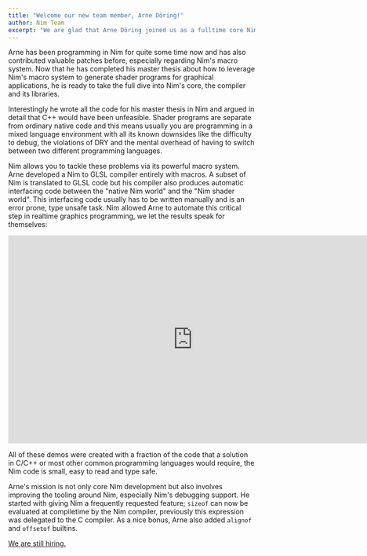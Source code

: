 ```yaml
---
title: "Welcome our new team member, Arne Döring!"
author: Nim Team
excerpt: "We are glad that Arne Döring joined us as a fulltime core Nim developer."
---
```


Arne has been programming in Nim for quite some time now and has also contributed
valuable patches before, especially regarding Nim's macro system. Now that he
has completed his master thesis about how to leverage Nim's macro system to generate
shader programs for graphical applications, he is ready to take the full dive
into Nim's core, the compiler and its libraries.

Interestingly he wrote all the code for his master thesis in Nim and argued in
detail that C++ would have been unfeasible. Shader programs are separate from
ordinary native code and this means usually you are programming in a mixed
language environment with all its known downsides like the difficulty to
debug, the violations of DRY and the mental overhead of having to switch between
two different programming languages.

Nim allows you to tackle these problems via its powerful macro system. Arne
developed a Nim to GLSL compiler entirely with macros. A subset of Nim is
translated to GLSL code but his compiler also produces automatic interfacing
code between the "native Nim world" and the "Nim shader world". This interfacing
code usually has to be written manually and is an error prone, type unsafe task.
Nim allowed Arne to automate this critical step in realtime graphics programming,
we let the results speak for themselves:

<iframe width="752" height="424" src="https://www.youtube.com/embed/_Hiamk2O3aM?start=192" frameborder="0" allow="autoplay; encrypted-media" allowfullscreen></iframe>

All of these demos were created with a fraction of the code that a solution in
C/C++ or most other common programming languages would require, the Nim code
is small, easy to read and type safe.

Arne's mission is not only core Nim development but also involves improving
the tooling around Nim, especially Nim's debugging support. He started with
giving Nim a frequently requested feature; `sizeof` can now be evaluated at
compiletime by the Nim compiler, previously this expression was delegated to
the C compiler. As a nice bonus, Arne also added `alignof` and `offsetof`
builtins.

[We are still hiring.](https://nim-lang.org/blog/2018/09/11/nim-is-hiring.html)

